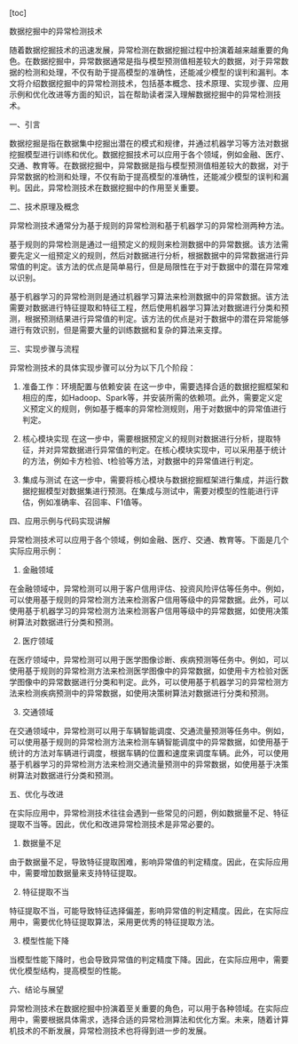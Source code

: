 
[toc]                    
                
                
数据挖掘中的异常检测技术

随着数据挖掘技术的迅速发展，异常检测在数据挖掘过程中扮演着越来越重要的角色。在数据挖掘中，异常数据通常是指与模型预测值相差较大的数据，对于异常数据的检测和处理，不仅有助于提高模型的准确性，还能减少模型的误判和漏判。本文将介绍数据挖掘中的异常检测技术，包括基本概念、技术原理、实现步骤、应用示例和优化改进等方面的知识，旨在帮助读者深入理解数据挖掘中的异常检测技术。

一、引言

数据挖掘是指在数据集中挖掘出潜在的模式和规律，并通过机器学习等方法对数据挖掘模型进行训练和优化。数据挖掘技术可以应用于各个领域，例如金融、医疗、交通、教育等。在数据挖掘中，异常数据是指与模型预测值相差较大的数据，对于异常数据的检测和处理，不仅有助于提高模型的准确性，还能减少模型的误判和漏判。因此，异常检测技术在数据挖掘中的作用至关重要。

二、技术原理及概念

异常检测技术通常分为基于规则的异常检测和基于机器学习的异常检测两种方法。

基于规则的异常检测是通过一组预定义的规则来检测数据中的异常数据。该方法需要先定义一组预定义的规则，然后对数据进行分析，根据数据中的异常数据进行异常值的判定。该方法的优点是简单易行，但是局限性在于对于数据中的潜在异常难以识别。

基于机器学习的异常检测则是通过机器学习算法来检测数据中的异常数据。该方法需要对数据进行特征提取和特征工程，然后使用机器学习算法对数据进行分类和预测，根据预测结果进行异常值的判定。该方法的优点是对于数据中的潜在异常能够进行有效识别，但是需要大量的训练数据和复杂的算法来支撑。

三、实现步骤与流程

异常检测技术的具体实现步骤可以分为以下几个阶段：

1. 准备工作：环境配置与依赖安装
在这一步中，需要选择合适的数据挖掘框架和相应的库，如Hadoop、Spark等，并安装所需的依赖项。此外，需要定义定义预定义的规则，例如基于概率的异常检测规则，用于对数据中的异常值进行判定。

2. 核心模块实现
在这一步中，需要根据预定义的规则对数据进行分析，提取特征，并对异常数据进行异常值的判定。在核心模块实现中，可以采用基于统计的方法，例如卡方检验、t检验等方法，对数据中的异常值进行判定。

3. 集成与测试
在这一步中，需要将核心模块与数据挖掘框架进行集成，并运行数据挖掘模型对数据集进行预测。在集成与测试中，需要对模型的性能进行评估，例如准确率、召回率、F1值等。

四、应用示例与代码实现讲解

异常检测技术可以应用于各个领域，例如金融、医疗、交通、教育等。下面是几个实际应用示例：

1. 金融领域

在金融领域中，异常检测可以用于客户信用评估、投资风险评估等任务中。例如，可以使用基于规则的异常检测方法来检测客户信用等级中的异常数据。此外，可以使用基于机器学习的异常检测方法来检测客户信用等级中的异常数据，如使用决策树算法对数据进行分类和预测。

2. 医疗领域

在医疗领域中，异常检测可以用于医学图像诊断、疾病预测等任务中。例如，可以使用基于规则的异常检测方法来检测医学图像中的异常数据，如使用卡方检验对医学图像中的异常数据进行分类和判定。此外，可以使用基于机器学习的异常检测方法来检测疾病预测中的异常数据，如使用决策树算法对数据进行分类和预测。

3. 交通领域

在交通领域中，异常检测可以用于车辆智能调度、交通流量预测等任务中。例如，可以使用基于规则的异常检测方法来检测车辆智能调度中的异常数据，如使用基于统计的方法对车辆进行调度，根据车辆的位置和速度来调度车辆。此外，可以使用基于机器学习的异常检测方法来检测交通流量预测中的异常数据，如使用基于决策树算法对数据进行分类和预测。

五、优化与改进

在实际应用中，异常检测技术往往会遇到一些常见的问题，例如数据量不足、特征提取不当等。因此，优化和改进异常检测技术是非常必要的。

1. 数据量不足

由于数据量不足，导致特征提取困难，影响异常值的判定精度。因此，在实际应用中，需要增加数据量来支持特征提取。

2. 特征提取不当

特征提取不当，可能导致特征选择偏差，影响异常值的判定精度。因此，在实际应用中，需要优化特征提取算法，采用更优秀的特征提取方法。

3. 模型性能下降

当模型性能下降时，也会导致异常值的判定精度下降。因此，在实际应用中，需要优化模型结构，提高模型的性能。

六、结论与展望

异常检测技术在数据挖掘中扮演着至关重要的角色，可以用于各种领域。在实际应用中，需要根据具体需求，选择合适的异常检测算法和优化方案。未来，随着计算机技术的不断发展，异常检测技术也将得到进一步的发展。

